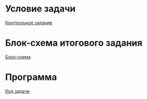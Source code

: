 # Условие задачи

[Контрольное задание](Control_work.jpg)

# Блок-схема итогового задания

[Блок-схема](diagram.drawio.png)

# Программа

[Код задачи](Program.cs)